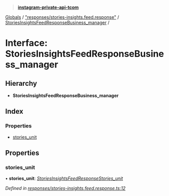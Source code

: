 > **[instagram-private-api-tcom](../README.md)**

[Globals](../README.md) / ["responses/stories-insights.feed.response"](../modules/_responses_stories_insights_feed_response_.md) / [StoriesInsightsFeedResponseBusiness_manager](_responses_stories_insights_feed_response_.storiesinsightsfeedresponsebusiness_manager.md) /

# Interface: StoriesInsightsFeedResponseBusiness_manager

## Hierarchy

* **StoriesInsightsFeedResponseBusiness_manager**

## Index

### Properties

* [stories_unit](_responses_stories_insights_feed_response_.storiesinsightsfeedresponsebusiness_manager.md#stories_unit)

## Properties

###  stories_unit

• **stories_unit**: *[StoriesInsightsFeedResponseStories_unit](_responses_stories_insights_feed_response_.storiesinsightsfeedresponsestories_unit.md)*

*Defined in [responses/stories-insights.feed.response.ts:12](https://github.com/cuonglnhust/instagram-private-api-tcom/blob/3e16058/src/responses/stories-insights.feed.response.ts#L12)*